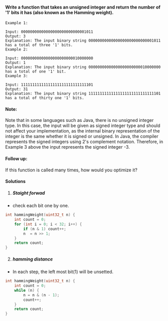 #### Write a function that takes an unsigned integer and return the number of '1' bits it has (also known as the Hamming weight).

 

```
Example 1:

Input: 00000000000000000000000000001011
Output: 3
Explanation: The input binary string 00000000000000000000000000001011 has a total of three '1' bits.
Example 2:

Input: 00000000000000000000000010000000
Output: 1
Explanation: The input binary string 00000000000000000000000010000000 has a total of one '1' bit.
Example 3:

Input: 11111111111111111111111111111101
Output: 31
Explanation: The input binary string 11111111111111111111111111111101 has a total of thirty one '1' bits.
```
 

#### Note:

Note that in some languages such as Java, there is no unsigned integer type. In this case, the input will be given as signed integer type and should not affect your implementation, as the internal binary representation of the integer is the same whether it is signed or unsigned.
In Java, the compiler represents the signed integers using 2's complement notation. Therefore, in Example 3 above the input represents the signed integer -3.
 

#### Follow up:

If this function is called many times, how would you optimize it?


#### Solutions


1. ##### Staight forwad

- check each bit one by one.

```cpp
int hammingWeight(uint32_t n) {
    int count = 0;
    for (int i = 0; i < 32; i++) {
        if (n & 1) count++;
        n  = n >> 1;
    }
    return count;
}
```

2. ##### hamming distance

- In each step, the left most bit(1) will be unsetted.

```cpp
int hammingWeight(uint32_t n) {
    int count = 0;
    while (n) {
        n = n & (n - 1);
        count++;
    }
    return count;
}
```
